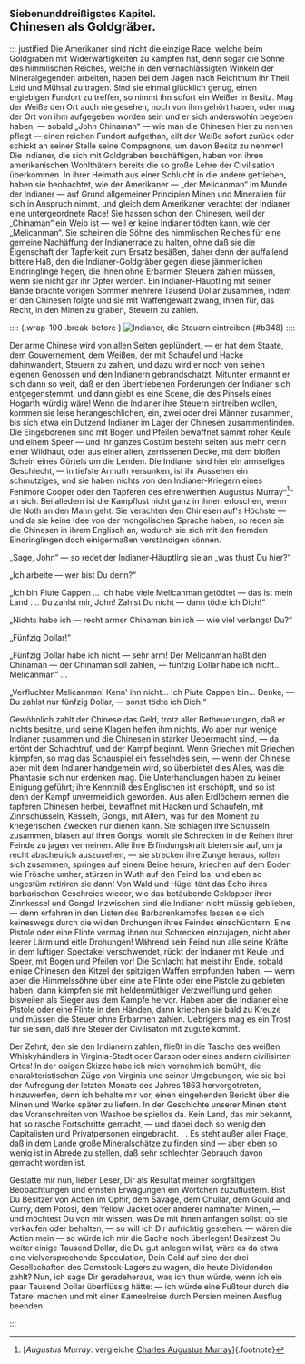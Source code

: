 ## <small>Siebenunddreißigstes Kapitel.</small><br />Chinesen als Goldgräber.

::: justified
Die Amerikaner sind nicht die einzige Race, welche beim Goldgraben mit
Widerwärtigkeiten zu kämpfen hat, denn sogar die Söhne des himmlischen Reiches,
welche in den vernachlässigten Winkeln der Mineralgegenden arbeiten, haben bei
dem Jagen nach Reichthum ihr Theil Leid und Mühsal zu tragen. Sind sie einmal
glücklich genug, einen ergiebigen Fundort zu treffen, so nimmt ihn sofort ein
Weißer in Besitz. Mag der Weiße den Ort auch nie gesehen, noch von ihm gehört
haben, oder mag der Ort von ihm aufgegeben worden sein und er sich anderswohin
begeben haben, — sobald „John Chinaman“ — wie man die Chinesen hier zu nennen
pflegt — einen reichen Fundort aufgethan, eilt der Weiße sofort zurück oder
schickt an seiner Stelle seine Compagnons, um davon Besitz zu nehmen! Die
Indianer, die sich mit Goldgraben beschäftigen, haben von ihren amerikanischen
Wohlthätern bereits die so große Lehre der Civilisation überkommen. In ihrer
Heimath aus einer Schlucht in die andere getrieben, haben sie beobachtet, wie
der Amerikaner — „der Melicanman“ im Munde der Indianer — auf Grund allgemeiner
Principien Minen und Mineralien für sich in Anspruch nimmt, und gleich dem
Amerikaner verachtet der Indianer eine untergeordnete Race! Sie hassen schon den
Chinesen, weil der „Chinaman“ ein Weib ist — weil er keine Indianer tödten kann,
wie der „Melicanman“. Sie scheinen die Söhne des himmlischen Reiches für eine
gemeine Nachäffung der Indianerrace zu halten, ohne daß sie die Eigenschaft der
Tapferkeit zum Ersatz besäßen, daher denn der auffallend bittere Haß, den die
Indianer-Goldgräber gegen diese jämmerlichen Eindringlinge hegen, die ihnen ohne
Erbarmen Steuern zahlen müssen, wenn sie nicht gar ihr Opfer werden. Ein
Indianer-Häuptling mit seiner Bande brachte vorigen Sommer mehrere Tausend
Dollar zusammen, indem er den Chinesen folgte und sie mit Waffengewalt zwang,
ihnen für, das Recht, in den Minen zu graben, Steuern zu zahlen.

:::: {.wrap-100 .break-before }
![Indianer, die Steuern eintreiben.](Abenteuer_im_Apachenlande_0348.jpg "Indianer, die Steuern eintreiben."){#b348}
::::

Der arme Chinese wird von allen Seiten geplündert, — er hat dem Staate, dem
Gouvernement, dem Weißen, der mit Schaufel und Hacke dahinwandert, Steuern zu
zahlen, und dazu wird er noch von seinen eigenen Genossen und den Indianern
gebrandschatzt. Mitunter ermannt er sich dann so weit, daß er den übertriebenen
Forderungen der Indianer sich entgegenstemmt, und dann giebt es eine Scene, die
des Pinsels eines Hogarth würdig wäre! Wenn die Indianer ihre Steuern eintreiben
wollen, kommen sie leise herangeschlichen, ein, zwei oder drei Männer zusammen,
bis sich etwa ein Dutzend Indianer im Lager der Chinesen zusammenfinden. Die
Eingeborenen sind mit Bogen und Pfeilen bewaffnet sammt roher Keule und einem
Speer — und ihr ganzes Costüm besteht selten aus mehr denn einer Wildhaut, oder
aus einer alten, zerrissenen Decke, mit dem bloßen Schein eines Gürtels um die
Lenden. Die Indianer sind hier ein armseliges Geschlecht, — in tiefste Armuth
versunken, ist ihr Aussehen ein schmutziges, und sie haben nichts von den
Indianer-Kriegern eines Fenimore Cooper oder den Tapferen des ehrenwerthen
Augustus Murray^[^3700]^ an sich. Bei alledem ist die Kampflust nicht ganz in ihnen
erloschen, wenn die Noth an den Mann geht. Sie verachten den Chinesen auf's
Höchste — und da sie keine Idee von der mongolischen Sprache haben, so reden sie
die Chinesen in ihrem Englisch an, wodurch sie sich mit den fremden
Eindringlingen doch einigermaßen verständigen können.

„Sage, John“ — so redet der Indianer-Häuptling sie an „was thust Du hier?“

„Ich arbeite — wer bist Du denn?“

„Ich bin Piute Cappen ... Ich habe viele Melicanman getödtet — das ist mein Land
. .. Du zahlst mir, John! Zahlst Du nicht — dann tödte ich Dich!“

„Nichts habe ich — recht armer Chinaman bin ich — wie viel verlangst Du?“

„Fünfzig Dollar!“

„Fünfzig Dollar habe ich nicht — sehr arm! Der Melicanman haßt den Chinaman —
der Chinaman soll zahlen, — fünfzig Dollar habe ich nicht... Melicanman“ ...

„Verfluchter Melicanman! Kenn' ihn nicht... Ich Piute Cappen bin... Denke, — Du
zahlst nur fünfzig Dollar, — sonst tödte ich Dich.“

Gewöhnlich zahlt der Chinese das Geld, trotz aller Betheuerungen, daß er nichts
besitze, und seine Klagen helfen ihm nichts. Wo aber nur wenige Indianer
zusammen und die Chinesen in starker Uebermacht sind, — da ertönt der
Schlachtruf, und der Kampf beginnt. Wenn Griechen mit Griechen kämpfen, so mag
das Schauspiel ein fesselndes sein, — wenn der Chinese aber mit dem Indianer
handgemein wird, so überbietet dies Alles, was die Phantasie sich nur erdenken
mag. Die Unterhandlungen haben zu keiner Einigung geführt; ihre Kenntniß des
Englischen ist erschöpft, und so ist denn der Kampf unvermeidlich geworden. Aus
allen Erdlöchern rennen die tapferen Chinesen herbei, bewaffnet mit Hacken und
Schaufeln, mit Zinnschüsseln, Kesseln, Gongs, mit Allem, was für den Moment zu
kriegerischen Zwecken nur dienen kann. Sie schlagen ihre Schüsseln zusammen,
blasen auf ihren Gongs, womit sie Schrecken in die Reihen ihrer Feinde zu jagen
vermeinen. Alle ihre Erfindungskraft bieten sie auf, um ja recht abscheulich
auszusehen, — sie strecken ihre Zunge heraus, rollen sich zusammen, springen auf
einem Beine herum, kriechen auf dem Boden wie Frösche umher, stürzen in Wuth auf
den Feind los, und eben so ungestüm retiriren sie dann! Von Wald und Hügel tönt
das Echo ihres barbarischen Geschreies wieder, wie das betäubende Geklapper
ihrer Zinnkessel und Gongs! Inzwischen sind die Indianer nicht müssig geblieben,
— denn erfahren in den Listen des Barbarenkampfes lassen sie sich keineswegs
durch die wilden Drohungen ihres Feindes einschüchtern. Eine Pistole oder eine
Flinte vermag ihnen nur Schrecken einzujagen, nicht aber leerer Lärm und eitle
Drohungen! Während sein Feind nun alle seine Kräfte in dem luftigen Spectakel
verschwendet, rückt der Indianer mit Keule und Speer, mit Bogen und Pfeilen vor!
Die Schlacht hat meist ihr Ende, sobald einige Chinesen den Kitzel der spitzigen
Waffen empfunden haben, — wenn aber die Himmelssöhne über eine alte Flinte oder
eine Pistole zu gebieten haben, dann kämpfen sie mit heldenmüthiger Verzweiflung
und gehen  bisweilen als Sieger aus dem Kampfe hervor. Haben aber die Indianer
eine Pistole oder eine Flinte in den Händen, dann kriechen sie bald zu Kreuze
und müssen die Steuer ohne Erbarmen zahlen. Uebrigens mag es ein Trost für sie
sein, daß ihre Steuer der Civilisaton mit zugute kommt.

Der Zehnt, den sie den Indianern zahlen, fließt in die Tasche des weißen
Whiskyhändlers in Virginia-Stadt oder Carson oder eines andern civilisirten
Ortes! In der obigen Skizze habe ich mich vornehmlich bemüht, die
charakteristischen Züge von Virginia und seiner Umgebungen, wie sie bei der
Aufregung der letzten Monate des Jahres 1863 hervorgetreten, hinzuwerfen, denn
ich behalte mir vor, einen eingehenden Bericht über die Minen und Werke später
zu liefern. In der Geschichte unserer Minen steht das Voranschreiten von Washoe
beispiellos da. Kein Land, das mir bekannt, hat so rasche Fortschritte gemacht,
— und dabei doch so wenig den Capitalisten und Privatpersonen eingebracht. . .
Es steht außer aller Frage, daß in dem Lande große Mineralschätze zu finden sind
— aber eben so wenig ist in Abrede zu stellen, daß sehr schlechter Gebrauch
davon gemacht worden ist.

Gestatte mir nun, lieber Leser, Dir als Resultat meiner sorgfältigen
Beobachtungen und ernsten Erwägungen ein Wörtchen zuzuflüstern. Bist Du Besitzer
von Actien im Ophir, dem Savage, dem Chullar, dem Gould and Curry, dem Potosi,
dem Yellow Jacket oder anderer namhafter Minen, — und möchtest Du von mir
wissen, was Du mit ihnen anfangen sollst: ob sie verkaufen oder behalten, — so
will ich Dir aufrichtig gestehen: — wären die Actien mein — so würde ich mir die
Sache noch überlegen! Besitzest Du weiter einige Tausend Dollar, die Du gut
anlegen willst, wäre es da etwa eine vielversprechende Speculation, Dein Geld
auf eine der drei Gesellschaften des Comstock-Lagers zu wagen, die heute
Dividenden zahlt? Nun, ich sage Dir geradeheraus, was ich thun würde, wenn ich
ein paar Tausend Dollar überflüssig hätte: — ich würde eine Fußtour durch die
Tatarei machen und mit einer Kameelreise durch Persien meinen Ausflug beenden.

:::


[^3700]: [*Augustus Murray*: vergleiche [Charles Augustus Murray](https://en.wikipedia.org/wiki/Charles_Murray_(author_and_diplomat))]{.footnote}
